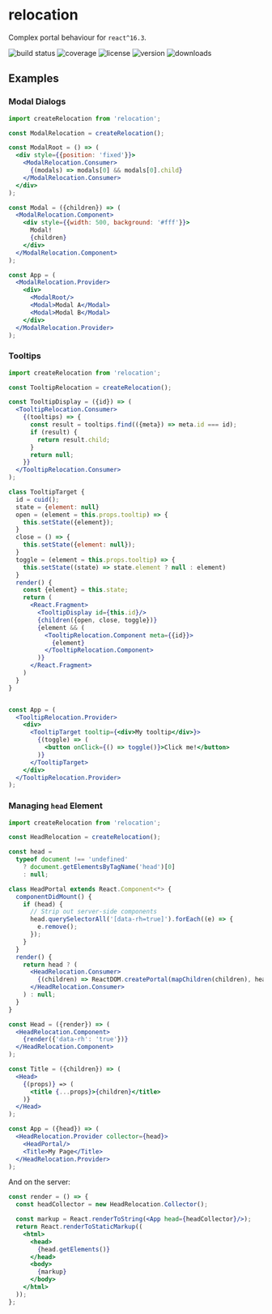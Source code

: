 # relocation

Complex portal behaviour for `react^16.3`.

![build status](http://img.shields.io/travis/metalabdesign/relocation/master.svg?style=flat)
![coverage](https://img.shields.io/codecov/c/github/metalabdesign/relocation/master.svg?style=flat)
![license](http://img.shields.io/npm/l/relocation.svg?style=flat)
![version](http://img.shields.io/npm/v/relocation.svg?style=flat)
![downloads](http://img.shields.io/npm/dm/relocation.svg?style=flat)

## Examples

### Modal Dialogs

```jsx
import createRelocation from 'relocation';

const ModalRelocation = createRelocation();

const ModalRoot = () => (
  <div style={{position: 'fixed'}}>
    <ModalRelocation.Consumer>
      {(modals) => modals[0] && modals[0].child}
    </ModalRelocation.Consumer>
  </div>
);

const Modal = ({children}) => (
  <ModalRelocation.Component>
    <div style={{width: 500, background: '#fff'}}>
      Modal!
      {children}
    </div>
  </ModalRelocation.Component>
);

const App = (
  <ModalRelocation.Provider>
    <div>
      <ModalRoot/>
      <Modal>Modal A</Modal>
      <Modal>Modal B</Modal>
    </div>
  </ModalRelocation.Provider>
);
```

### Tooltips


```jsx
import createRelocation from 'relocation';

const TooltipRelocation = createRelocation();

const TooltipDisplay = ({id}) => (
  <TooltipRelocation.Consumer>
    {(tooltips) => {
      const result = tooltips.find(({meta}) => meta.id === id);
      if (result) {
        return result.child;
      }
      return null;
    }}
  </TooltipRelocation.Consumer>
);

class TooltipTarget {
  id = cuid();
  state = {element: null}
  open = (element = this.props.tooltip) => {
    this.setState({element});
  }
  close = () => {
    this.setState({element: null});
  }
  toggle = (element = this.props.tooltip) => {
    this.setState((state) => state.element ? null : element)
  }
  render() {
    const {element} = this.state;
    return (
      <React.Fragment>
        <TooltipDisplay id={this.id}/>
        {children({open, close, toggle})}
        {element && (
          <TooltipRelocation.Component meta={{id}}>
            {element}
          </TooltipRelocation.Component>
        )}
      </React.Fragment>
    )
  }
}


const App = (
  <TooltipRelocation.Provider>
    <div>
      <TooltipTarget tooltip={<div>My tooltip</div>}>
        {(toggle) => (
          <button onClick={() => toggle()}>Click me!</button>
        )}
      </TooltipTarget>
    </div>
  </TooltipRelocation.Provider>
);
```

### Managing `head` Element

```jsx
import createRelocation from 'relocation';

const HeadRelocation = createRelocation();

const head =
  typeof document !== 'undefined'
    ? document.getElementsByTagName('head')[0]
    : null;

class HeadPortal extends React.Component<*> {
  componentDidMount() {
    if (head) {
      // Strip out server-side components
      head.querySelectorAll('[data-rh=true]').forEach((e) => {
        e.remove();
      });
    }
  }
  render() {
    return head ? (
      <HeadRelocation.Consumer>
        {(children) => ReactDOM.createPortal(mapChildren(children), head)}
      </HeadRelocation.Consumer>
    ) : null;
  }
}

const Head = ({render}) => (
  <HeadRelocation.Component>
    {render({'data-rh': 'true'})}
  </HeadRelocation.Component>
);

const Title = ({children}) => (
  <Head>
    {(props)} => (
      <title {...props}>{children}</title>
    )}
  </Head>
);

const App = ({head}) => (
  <HeadRelocation.Provider collector={head}>
    <HeadPortal/>
    <Title>My Page</Title>
  </HeadRelocation.Provider>
);
```

And on the server:

```jsx
const render = () => {
  const headCollector = new HeadRelocation.Collector();

  const markup = React.renderToString(<App head={headCollector}/>);
  return React.renderToStaticMarkup((
    <html>
      <head>
        {head.getElements()}
      </head>
      <body>
        {markup}
      </body>
    </html>
  ));
};
```
